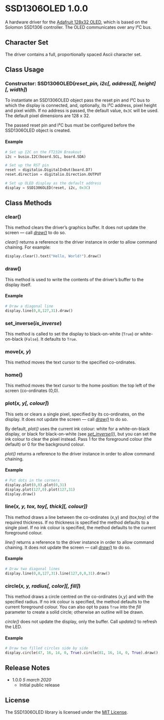 # SSD1306OLED 1.0.0 #

A hardware driver for the [Adafruit 128x32 OLED](https://www.adafruit.com/product/931), which is based on the Solomon SSD1306 controller. The OLED communicates over any I&sup2;C bus.

## Character Set ##

The driver contains a full, proportionally spaced Ascii character set.

## Class Usage ##

### Constructor: SSD1306OLED(*reset_pin, i2c[, address][, height][, width]*) ###

To instantiate an SSD1306OLED object pass the reset pin and I&sup2;C bus to which the display is connected, and, optionally, its I&sup2;C address, pixel height and pixel width. If no address is passed, the default value, `0x3C` will be used. The default pixel dimensions are 128 x 32.

The passed reset pin and I&sup2;C bus must be configured before the SSD1306OLED object is created.

#### Example ####

```python
# Set up I2C on the FT232H Breakout
i2c = busio.I2C(board.SCL, board.SDA)

# Set up the RST pin
reset = digitalio.DigitalInOut(board.D7)
reset.direction = digitalio.Direction.OUTPUT

# Set up OLED display as the default address
display = SSD1306OLED(reset, i2c, 0x3C)
```

## Class Methods ##

### clear() ###

This method clears the driver’s graphics buffer. It does not update the screen — call [*draw()*](#draw) to do so.

*clear()* returns a reference to the driver instance in order to allow command chaining. For example:

```python
display.clear().text("Hello, World!").draw()
```

### draw() ###

This method is used to write the contents of the driver’s buffer to the display itself.

#### Example ####

```python
# Draw a diagonal line
display.line(0,0,127,31).draw()
```

### set_inverse(*is_inverse*) ###

This method is called to set the display to black-on-white (`True`) or white-on-black (`False`). It defaults to `True`.

### move(*x, y*) ###

This method moves the text cursor to the specified co-ordinates.

### home() ###

This method moves the text cursor to the home position: the top left of the screen (co-ordinates (0,0).

### plot(*x, y[, colour]*) ###

This sets or clears a single pixel, specified by its co-ordinates, on the display. It does not update the screen — call [*draw()*](#draw) to do so.

By default, *plot()* uses the current ink colour: white for a white-on-black display, or black for black-on-white (see [*set_inverse()*](#set-inverse-is-inverse)), but you can set the ink colour to clear the pixel instead. Pass 1 for the foreground colour (the default) or 0 for the background colour.

*plot()* returns a reference to the driver instance in order to allow command chaining.

#### Example ####

```python
# Put dots in the corners
display.plot(0,0).plot(0,31)
display.plot(127,0).plot(127,31)
display.draw()
```

### line(*x, y, tox, toy[, thick][, colour])* ###

This method draws a line between the co-ordinates (x,y) and (tox,toy) of the required thickness. If no thickness is specified the method defaults to a single pixel. If no ink colour is specified, the method defaults to the current foreground colour.

*line()* returns a reference to the driver instance in order to allow command chaining. It does not update the screen — call [*draw()*](#draw) to do so.

#### Example ####

```python
# Draw two diagonal lines
display.line(0,0,127,31).line(127,0,0,31).draw()
```

### circle(*x, y, radius[, color][, fill]*) ###

This method draws a circle centred on the co-ordinates (x,y) and with the specified radius. If no ink colour is specified, the method defaults to the current foreground colour. You can also opt to pass `True` into the *fill* parameter to create a solid circle; otherwise an outline will be drawn.

*circle()* does not update the display, only the buffer. Call *update()* to refresh the LED.

#### Example ####

```python
# Draw two filled circles side by side
display.circle(47, 16, 14, 0, True).circle(81, 16, 14, 0, True).draw();
```

## Release Notes ##

- 1.0.0 *5 march 2020*
    - Initial public release

## License ##

The SSD1306OLED library is licensed under the [MIT License](LICENSE).

